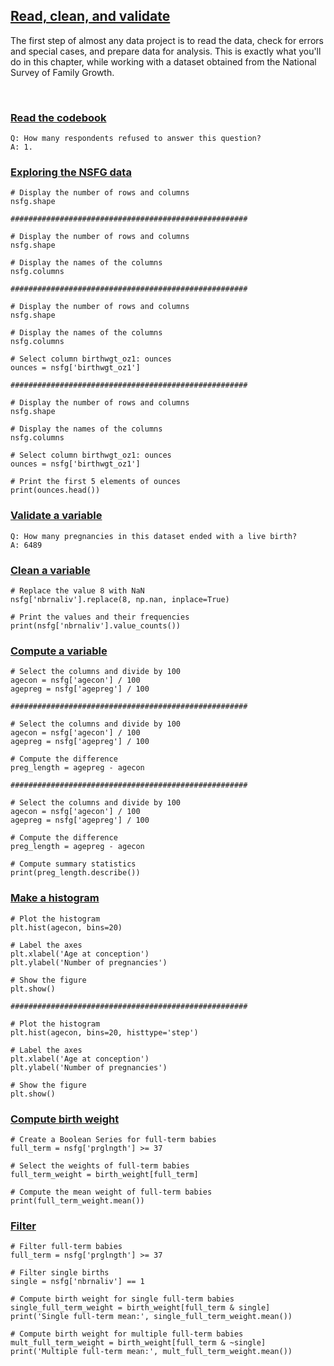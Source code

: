 ## [Read, clean, and validate](https://campus.datacamp.com/courses/exploratory-data-analysis-in-python/read-clean-and-validate)

The first step of almost any data project is to read the data, check for errors and special cases, and prepare data for analysis. This is exactly what you'll do in this chapter, while working with a dataset obtained from the National Survey of Family Growth.

<br>

### [Read the codebook](https://campus.datacamp.com/courses/exploratory-data-analysis-in-python/read-clean-and-validate?ex=2)

```
Q: How many respondents refused to answer this question?
A: 1.
```

### [Exploring the NSFG data](https://campus.datacamp.com/courses/exploratory-data-analysis-in-python/read-clean-and-validate?ex=3)

```
# Display the number of rows and columns
nsfg.shape

#####################################################

# Display the number of rows and columns
nsfg.shape

# Display the names of the columns
nsfg.columns

#####################################################

# Display the number of rows and columns
nsfg.shape

# Display the names of the columns
nsfg.columns

# Select column birthwgt_oz1: ounces
ounces = nsfg['birthwgt_oz1']

#####################################################

# Display the number of rows and columns
nsfg.shape

# Display the names of the columns
nsfg.columns

# Select column birthwgt_oz1: ounces
ounces = nsfg['birthwgt_oz1']

# Print the first 5 elements of ounces
print(ounces.head())
```
### [Validate a variable](https://campus.datacamp.com/courses/exploratory-data-analysis-in-python/read-clean-and-validate?ex=5)

```
Q: How many pregnancies in this dataset ended with a live birth?
A: 6489
```

### [Clean a variable](https://campus.datacamp.com/courses/exploratory-data-analysis-in-python/read-clean-and-validate?ex=6)

```
# Replace the value 8 with NaN
nsfg['nbrnaliv'].replace(8, np.nan, inplace=True)

# Print the values and their frequencies
print(nsfg['nbrnaliv'].value_counts())
```

### [Compute a variable](https://campus.datacamp.com/courses/exploratory-data-analysis-in-python/read-clean-and-validate?ex=7)

```
# Select the columns and divide by 100
agecon = nsfg['agecon'] / 100
agepreg = nsfg['agepreg'] / 100

#####################################################

# Select the columns and divide by 100
agecon = nsfg['agecon'] / 100
agepreg = nsfg['agepreg'] / 100

# Compute the difference
preg_length = agepreg - agecon

#####################################################

# Select the columns and divide by 100
agecon = nsfg['agecon'] / 100
agepreg = nsfg['agepreg'] / 100

# Compute the difference
preg_length = agepreg - agecon

# Compute summary statistics
print(preg_length.describe())
```

### [Make a histogram](https://campus.datacamp.com/courses/exploratory-data-analysis-in-python/read-clean-and-validate?ex=9)

```
# Plot the histogram
plt.hist(agecon, bins=20)

# Label the axes
plt.xlabel('Age at conception')
plt.ylabel('Number of pregnancies')

# Show the figure
plt.show()

#####################################################

# Plot the histogram
plt.hist(agecon, bins=20, histtype='step')

# Label the axes
plt.xlabel('Age at conception')
plt.ylabel('Number of pregnancies')

# Show the figure
plt.show()
```

### [Compute birth weight](https://campus.datacamp.com/courses/exploratory-data-analysis-in-python/read-clean-and-validate?ex=10)

```
# Create a Boolean Series for full-term babies
full_term = nsfg['prglngth'] >= 37

# Select the weights of full-term babies
full_term_weight = birth_weight[full_term]

# Compute the mean weight of full-term babies
print(full_term_weight.mean())
```

### [Filter](https://campus.datacamp.com/courses/exploratory-data-analysis-in-python/read-clean-and-validate?ex=11)

```
# Filter full-term babies
full_term = nsfg['prglngth'] >= 37

# Filter single births
single = nsfg['nbrnaliv'] == 1

# Compute birth weight for single full-term babies
single_full_term_weight = birth_weight[full_term & single]
print('Single full-term mean:', single_full_term_weight.mean())

# Compute birth weight for multiple full-term babies
mult_full_term_weight = birth_weight[full_term & ~single]
print('Multiple full-term mean:', mult_full_term_weight.mean())
```